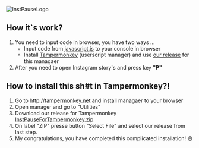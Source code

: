 ![InstPauseLogo](https://i.imgur.com/mVbJj9c.png)
## How it`s work?
1. You need to input code in browser, you have two ways ...
    * Input code from [javascript.js](https://github.com/Ningaro/InstPause/blob/master/javascript.js) to your console in browser
    * Install [Tampermonkey](http://tampermonkey.net) (userscript manager) and use [our release](https://github.com/Ningaro/InstPause/releases/tag/3.0) for this managaer
2. After you need to open Instagram story`s and press key **"P"**
## How to install this sh#t in Tampermonkey?!
1. Go to http://tampermonkey.net and install managaer to your browser
2. Open manager and go to "Utilities"
3. Download our release for Tampermonkey [InstPauseForTampermonkey.zip](https://github.com/Ningaro/InstPause/releases/tag/3.0)
4. On label "ZIP" presse button "Select File" and select our release from last step.
5. My congratulations, you have completed this complicated installation! 😄 
